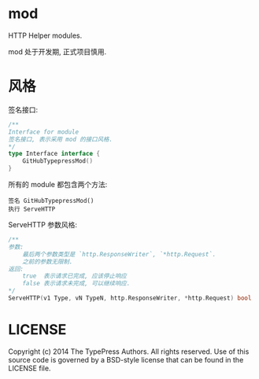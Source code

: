 mod
===

HTTP Helper modules.

mod 处于开发期, 正式项目慎用.

风格
====

签名接口:
```go
/**
Interface for module
签名接口, 表示采用 mod 的接口风格.
*/
type Interface interface {
    GitHubTypepressMod()
}
```

所有的 module 都包含两个方法:

    签名 GitHubTypepressMod()
    执行 ServeHTTP

ServeHTTP 参数风格:
```go
/**
参数:
    最后两个参数类型是 `http.ResponseWriter`, `*http.Request`.
    之前的参数无限制.
返回:
    true  表示请求已完成, 应该停止响应
    false 表示请求未完成, 可以继续响应.
*/
ServeHTTP(v1 Type, vN TypeN, http.ResponseWriter, *http.Request) bool
```


LICENSE
=======
Copyright (c) 2014 The TypePress Authors. All rights reserved.
Use of this source code is governed by a BSD-style
license that can be found in the LICENSE file.